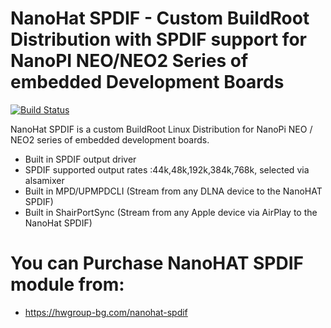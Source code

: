 # NanoHat SPDIF - Custom BuildRoot Distribution with SPDIF support for NanoPI NEO/NEO2 Series of embedded Development Boards

[![Build Status](https://travis-ci.org/joemccann/dillinger.svg?branch=master)](https://travis-ci.org/joemccann/dillinger)

NanoHat SPDIF is a custom BuildRoot Linux Distribution for NanoPi NEO / NEO2 series of embedded development boards.

  - Built in SPDIF output driver
  - SPDIF supported output rates :44k,48k,192k,384k,768k, selected via alsamixer
  - Built in MPD/UPMPDCLI (Stream from any DLNA device to the NanoHAT SPDIF)
  - Built in ShairPortSync (Stream from any Apple device via AirPlay to the NanoHat SPDIF)

# You can Purchase NanoHAT SPDIF module from:

  - https://hwgroup-bg.com/nanohat-spdif
